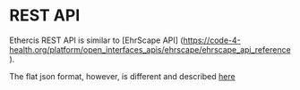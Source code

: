 # REST API 

Ethercis REST API is similar to [EhrScape API] (https://code-4-health.org/platform/open_interfaces_apis/ehrscape/ehrscape_api_reference).

The flat json format, however, is different and described [here](https://github.com/ethercis/ethercis/blob/master/doc/flat%20json.md)
